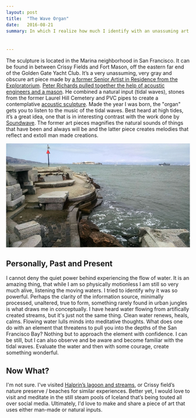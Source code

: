 ```yaml
---
layout: post
title:  "The Wave Organ"
date:   2016-08-21
summary: In which I realize how much I identify with an unassuming art piece despite the fact I can’t take a selfie with it. Not really no. Well I could try by getting the Golden Gate Bridge or the Palace of Fine Arts in the background, or maybe take a photo of myself setting my ear against one of the PVC pipe openings, my fingers set in a peace sign. That might work.


---
```



The sculpture is located in the Marina neighborhood in San Francisco. It can be found in between Crissy Fields and Fort Mason, off the eastern far end of the Golden Gate Yacht Club. It’s a very unassuming, very gray and obscure art piece made by [a former Senior Artist in Residence from the Exploratorium](http://www.exploratorium.edu/visit/wave-organ). [Peter Richards pulled together the help of acoustic engineers and a mason](https://www.olats.org/studiolab/Peter_Richards.pdf). He combined a natural input (tidal waves), stones from the former Laurel Hill Cemetery and PVC pipes to create a contemplative [acoustic sculpture](https://en.wikipedia.org/wiki/Wave_Organ). Made the year I was born, the "organ" gets you to listen to the music of the tidal waves. Best heard at high tides, it’s a great idea, one that is in interesting contrast with the work done by [Soundwave](http://soundwavesf.com/7/material-notation/). The former art pieces magnifies the natural sounds of things that have been and always will be and the latter piece creates melodies that reflect and extoll man made creations.

![Peter Richard's Wave Organ in San Francisco](/images/wave-organ-sf.jpg)


Personally, Past and Present
---

I cannot deny the quiet power behind experiencing the flow of water. It is an amazing thing, that while I am so physically motionless I am still so very much alive, listening the moving waters. I tried to identify why it was so powerful. Perhaps the clarity of the information source, minimally processed, unaltered, true to form, something rarely found in urban jungles is what draws me in conceptually. I have heard water flowing from artifically created streams, but it's just not the same thing. Clean water renews, heals, calms. Flowing water lulls minds into meditative thoughts. What does one do with an element that threatens to pull you into the depths of the San Francisco Bay? Nothing but to approach the element with confidence. I can be still, but I can also observe and be aware and become familiar with the tidal waves. Evaluate the water and then with some courage, create something wonderful.

Now What? 
---

I'm not sure. I've visited [Halprin’s lagoon and streams](http://experiments.californiahistoricalsociety.org/lawrence-halprin-and-the-letterman-digital-arts-center/), or Crissy field’s nature preserve / beaches for similar experiences. Better yet, I would love to visit and meditate in the still steam pools of Iceland that’s being touted all over social media. Ultimately, I'd love to make and share a piece of art that uses either man-made or natural inputs.